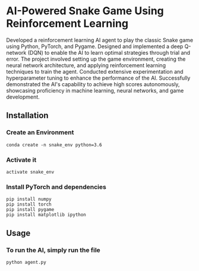 # AI-Powered Snake Game Using Reinforcement Learning

Developed a reinforcement learning AI agent to play the classic Snake game using Python, PyTorch, and Pygame. Designed and implemented a deep Q-network (DQN) to enable the AI to learn optimal strategies through trial and error. The project involved setting up the game environment, creating the neural network architecture, and applying reinforcement learning techniques to train the agent. Conducted extensive experimentation and hyperparameter tuning to enhance the performance of the AI. Successfully demonstrated the AI's capability to achieve high scores autonomously, showcasing proficiency in machine learning, neural networks, and game development.

## Installation

### Create an Environment

```console
conda create -n snake_env python=3.6
```

### Activate it

```console
activate snake_env
```

### Install PyTorch and dependencies

```console
pip install numpy
pip install torch
pip install pygame
pip install matplotlib ipython
```

## Usage

### To run the AI, simply run the file

```console
python agent.py
```

